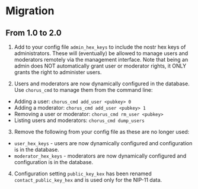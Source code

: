 # Migration

## From 1.0 to 2.0

1) Add to your config file `admin_hex_keys` to include the nostr hex keys of administrators.
   These will (eventually) be allowed to manage users and moderators remotely via the management
   interface.  Note that being an admin does NOT automatically grant user or moderator rights,
   it ONLY grants the right to administer users.

2) Users and moderators are now dynamically configured in the database. Use `chorus_cmd` to
   manage them from the command line:

* Adding a user:  `chorus_cmd add_user <pubkey> 0`
* Adding a moderator: `chorus_cmd add_user <pubkey> 1`
* Removing a user or moderator: `chorus_cmd rm_user <pubkey>`
* Listing users and moderators: `chorus_cmd dump_users`

3) Remove the following from your config file as these are no longer used:

* `user_hex_keys` - users are now dynamically configured and configuration is in the database.
* `moderator_hex_keys` - moderators are now dynamically configured and configuration is in the database.

4) Configuration setting `public_key_kex` has been renamed `contact_public_key_hex` and is
   used only for the NIP-11 data.

